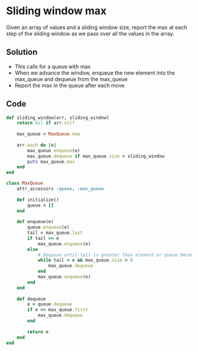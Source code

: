 # Sliding window max
Given an array of values and a sliding window size, report the max at each step of the sliding window as we pass over all the values in the array.

## Solution
- This calls for a queue with max
- When we advance the window, enqueue the new element into the max_queue and dequeue from the max_queue
- Report the max in the queue after each move

## Code
```ruby
def sliding_window(arr, sliding_window)
    return nil if arr.nil?
    
    max_queue = MaxQueue.new
    
    arr.each do |e|
        max_queue.enqueue(e)
        max_queue.dequeue if max_queue.size > sliding_window
        puts max_queue.max
    end
end

class MaxQueue
    attr_accessors :queue, :max_queue
    
    def initialize()
        queue = []
    end
    
    def enqueue(e)
        queue.enqueue(e)
        tail = max_queue.last
        if tail >= e
            max_queue.enqueue(e)
        else
            # Dequeue until tail is greater than element or queue becomes empty
            while tail < e && max_queue.size > 0
                max_queue.dequeue
            end
            max_queue.enqueue(e)
        end
    end
    
    def dequeue
        e = queue.dequeue
        if e == max_queue.first
            max_queue.dequeue
        end
        
        return e
    end
end
```